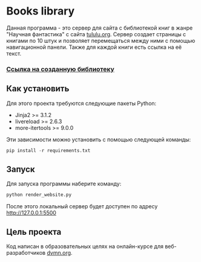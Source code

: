 # Books library

Данная программа - это сервер для сайта с библиотекой книг в жанре "Научная фантастика" 
c сайта [tululu.org](https://tululu.org). Сервер создает страницы с книгами по 10 штук 
и позволяет перемещаться между ними с помощью навигационной панели. Также для каждой книги 
есть ссылка на её текст.

### [Ссылка на созданную библиотеку](#)


## Как установить

Для этого проекта требуются следующие пакеты Python:

- Jinja2 >= 3.1.2
- livereload >= 2.6.3
- more-itertools >= 9.0.0

Эти зависимости можно установить с помощью следующей команды:

```Python
pip install -r requirements.txt
```


## Запуск

Для запуска программы наберите команду:

```Python
python render_website.py
```

После этого локальный сервер будет доступен по адресу <http://127.0.0.1:5500>


## Цель проекта

Код написан в образовательных целях на онлайн-курсе для веб-разработчиков [dvmn.org](https://dvmn.org/).
